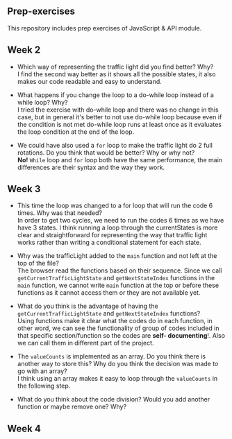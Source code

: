 ## Prep-exercises

This repository includes prep exercises of JavaScript & API module.

## Week 2

- Which way of representing the traffic light did you find better? Why?  
  I find the second way better as it shows all the possible states, it also makes our code readable and easy to understand.
- What happens if you change the loop to a do-while loop instead of a while loop? Why?  
  I tried the exercise with do-while loop and there was no change in this case, but in general it's better to not use do-while loop because even if the condition is not met do-while loop runs at least once as it evaluates the loop condition at the end of the loop.

- We could have also used a `for` loop to make the traffic light do 2 full rotations. Do you think that would be better? Why or why not?  
  **No!**
  `While` loop and `for` loop both have the same performance, the main differences are their syntax and the way they work.

## Week 3

- This time the loop was changed to a for loop that will run the code 6 times. Why was that needed?  
  In order to get two cycles, we need to run the codes 6 times as we have have 3 states. I think running a loop through the currentStates is more clear and straightforward for representing the way that traffic light works rather than writing a conditional statement for each state.

- Why was the trafficLight added to the `main` function and not left at the top of the file?  
  The browser read the functions based on their sequence. Since we call `getCurrentTrafficLightState` and `getNextStateIndex` functions in the `main` function, we cannot write `main` function at the top or before these functions as it cannot access them or they are not available yet.

- What do you think is the advantage of having the `getCurrentTrafficLightState` and `getNextStateIndex` functions?  
  Using functions make it clear what the codes do in each function, in other word, we can see the functionality of group of codes included in that specific section/function so the codes are **self- documenting**!. Also we can call them in different part of the project.

- The `valueCounts` is implemented as an array. Do you think there is another way to store this? Why do you think the decision was made to go with an array?  
  I think using an array makes it easy to loop through the `valueCounts` in the following step.
- What do you think about the code division? Would you add another function or maybe remove one? Why?

## Week 4
